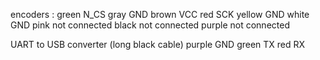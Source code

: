 encoders :
    green   N_CS
    gray    GND
    brown   VCC
    red     SCK
    yellow  GND
    white   GND
    pink    not connected
    black   not connected
    purple  not connected

UART to USB converter
    (long black cable)
    purple  GND
    green   TX
    red     RX